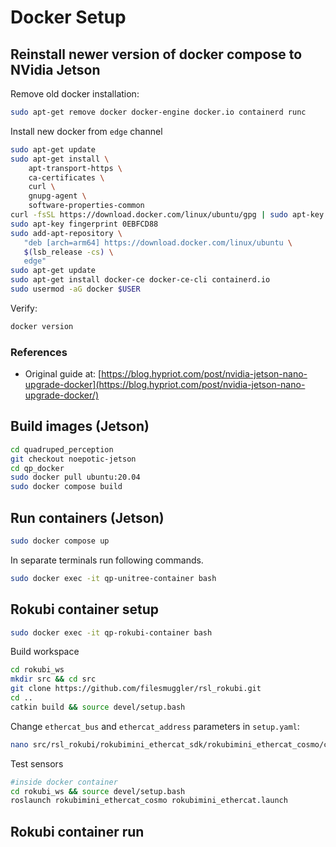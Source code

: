 # Docker Setup

## Reinstall newer version of docker compose to NVidia Jetson

Remove old docker installation:
```sh
sudo apt-get remove docker docker-engine docker.io containerd runc
```
Install new docker from `edge` channel
```sh
sudo apt-get update
sudo apt-get install \
    apt-transport-https \
    ca-certificates \
    curl \
    gnupg-agent \
    software-properties-common
curl -fsSL https://download.docker.com/linux/ubuntu/gpg | sudo apt-key add -
sudo apt-key fingerprint 0EBFCD88
sudo add-apt-repository \
   "deb [arch=arm64] https://download.docker.com/linux/ubuntu \
   $(lsb_release -cs) \
   edge"
sudo apt-get update
sudo apt-get install docker-ce docker-ce-cli containerd.io
sudo usermod -aG docker $USER
```
Verify:
```sh
docker version
```

### References
- Original guide at: [https://blog.hypriot.com/post/nvidia-jetson-nano-upgrade-docker](https://blog.hypriot.com/post/nvidia-jetson-nano-upgrade-docker/)

## Build images (Jetson)
```sh
cd quadruped_perception
git checkout noepotic-jetson
cd qp_docker
sudo docker pull ubuntu:20.04
sudo docker compose build
```

## Run containers (Jetson)
```sh
sudo docker compose up
```

In separate terminals run following commands.
```sh
sudo docker exec -it qp-unitree-container bash
```

## Rokubi container setup
```sh
sudo docker exec -it qp-rokubi-container bash
```

Build workspace
```sh
cd rokubi_ws
mkdir src && cd src
git clone https://github.com/filesmuggler/rsl_rokubi.git
cd ..
catkin build && source devel/setup.bash
```
Change `ethercat_bus` and `ethercat_address` parameters in `setup.yaml`:
```sh
nano src/rsl_rokubi/rokubimini_ethercat_sdk/rokubimini_ethercat_cosmo/config/setup.yaml
```


Test sensors
```sh
#inside docker container
cd rokubi_ws && source devel/setup.bash
roslaunch rokubimini_ethercat_cosmo rokubimini_ethercat.launch
```

## Rokubi container run
